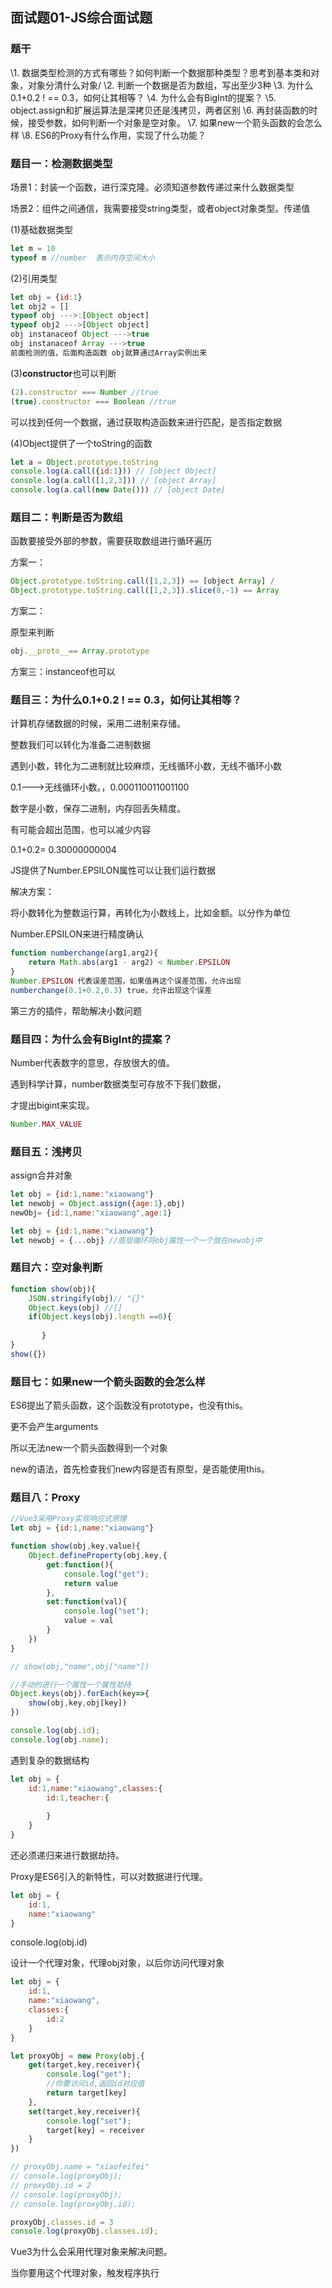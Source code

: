 ## 面试题01-JS综合面试题

### 题干

\1. 数据类型检测的方式有哪些？如何判断一个数据那种类型？思考到基本类和对象，对象分清什么对象/
\2. 判断一个数据是否为数组，写出至少3种
\3. 为什么0.1+0.2 ! == 0.3，如何让其相等？
\4. 为什么会有BigInt的提案？ 
\5. object.assign和扩展运算法是深拷贝还是浅拷贝，两者区别
\6. 再封装函数的时候，接受参数，如何判断一个对象是空对象。
\7. 如果new一个箭头函数的会怎么样
\8. ES6的Proxy有什么作用，实现了什么功能？



### 题目一：检测数据类型

场景1：封装一个函数，进行深克隆。必须知道参数传递过来什么数据类型

场景2：组件之间通信，我需要接受string类型，或者object对象类型。传递值

(1)基础数据类型

```js
let m = 10
typeof m //number  表示内存空间大小
```

(2)引用类型

```js
let obj = {id:1}
let obj2 = []
typeof obj --->:[Object object]
typeof obj2 --->[Object object]
obj instanaceof Object --->true
obj instanaceof Array --->true
前面检测的值，后面构造函数 obj就算通过Array实例出来
```

(3)**constructor**也可以判断

```js
(2).constructor === Number //true 
(true).constructor === Boolean //true
```

可以找到任何一个数据，通过获取构造函数来进行匹配，是否指定数据

 (4)Object提供了一个toString的函数

```js
let a = Object.prototype.toString
console.log(a.call({id:1})) // [object Object]
console.log(a.call([1,2,3])) // [object Array]
console.log(a.call(new Date())) // [object Date]
```



### 题目二：判断是否为数组

函数要接受外部的参数，需要获取数组进行循环遍历

方案一：

```js
Object.prototype.toString.call([1,2,3]) == [object Array] /
Object.prototype.toString.call([1,2,3]).slice(8,-1) == Array
```

方案二：

原型来判断

```js
obj.__proto__== Array.prototype
```

方案三：instanceof也可以

### 题目三：为什么0.1+0.2 ! == 0.3，如何让其相等？

计算机存储数据的时候，采用二进制来存储。

整数我们可以转化为准备二进制数据

遇到小数，转化为二进制就比较麻烦，无线循环小数，无线不循环小数

0.1--->无线循环小数。，0.000110011001100

数字是小数，保存二进制，内存回丢失精度。

有可能会超出范围，也可以减少内容

0.1+0.2= 0.30000000004

JS提供了Number.EPSILON属性可以让我们运行数据

解决方案：

将小数转化为整数运行算，再转化为小数线上，比如金额。以分作为单位

Number.EPSILON来进行精度确认

```js
function numberchange(arg1,arg2){
    return Math.abs(arg1 - arg2) < Number.EPSILON
}
Number.EPSILON 代表误差范围，如果值再这个误差范围，允许出现
numberchange(0.1+0.2,0.3) true，允许出现这个误差
```

第三方的插件，帮助解决小数问题

### 题目四：为什么会有BigInt的提案？ 

Number代表数字的意思，存放很大的值。

遇到科学计算，number数据类型可存放不下我们数据，

才提出bigint来实现。

```js
Number.MAX_VALUE
```

### 题目五：浅拷贝

assign合并对象

```js
let obj = {id:1,name:"xiaowang"}
let newobj = Object.assign({age:1},obj)
newObj= {id:1,name:"xiaowang",age:1}
```

```js
let obj = {id:1,name:"xiaowang"}
let newobj = {...obj} //底层循环将obj属性一个一个放在newobj中
```



### 题目六：空对象判断

```js
function show(obj){
    JSON.stringify(obj)// "{}"
    Object.keys(obj) //[]
    if(Object.keys(obj).length ==0){
       
       }
}
show({})
```

### 题目七：如果new一个箭头函数的会怎么样

ES6提出了箭头函数，这个函数没有prototype，也没有this。

更不会产生arguments

所以无法new一个箭头函数得到一个对象

new的语法，首先检查我们new内容是否有原型，是否能使用this。

### 题目八：Proxy

```js
//Vue3采用Proxy实现响应式原理
let obj = {id:1,name:"xiaowang"}

function show(obj,key,value){
    Object.defineProperty(obj,key,{
        get:function(){
            console.log("get");
            return value
        },
        set:function(val){
            console.log("set");
            value = val
        }
    })
}

// show(obj,"name",obj["name"])

//手动的进行一个属性一个属性劫持
Object.keys(obj).forEach(key=>{
    show(obj,key,obj[key])
})

console.log(obj.id);
console.log(obj.name);

```

遇到复杂的数据结构

```js
let obj = {
    id:1,name:"xiaowang",classes:{
        id:1,teacher:{
            
        }
    }
}
```

还必须递归来进行数据劫持。

Proxy是ES6引入的新特性，可以对数据进行代理。

```js
let obj = {
    id:1,
    name:"xiaowang"
}
```

console.log(obj.id)

设计一个代理对象，代理obj对象，以后你访问代理对象

```js
let obj = {
    id:1,
    name:"xiaowang",
    classes:{
        id:2
    }
}

let proxyObj = new Proxy(obj,{
    get(target,key,receiver){
        console.log("get");
        //你要访问id,返回id对应值
        return target[key]
    },
    set(target,key,receiver){
        console.log("set");
        target[key] = receiver
    }
})

// proxyObj.name = "xiaofeifei"
// console.log(proxyObj);
// proxyObj.id = 2
// console.log(proxyObj);
// console.log(proxyObj.id);

proxyObj.classes.id = 3
console.log(proxyObj.classes.id);

```

Vue3为什么会采用代理对象来解决问题。

当你要用这个代理对象，触发程序执行



